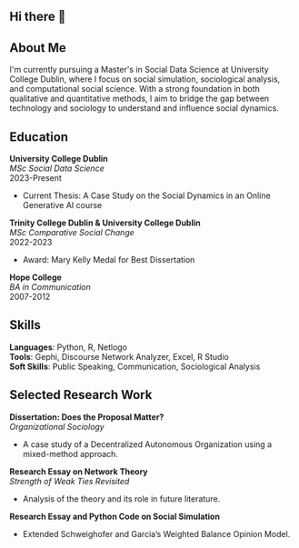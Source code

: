 ## Hi there 👋

## About Me
I'm currently pursuing a Master's in Social Data Science at University College Dublin, where I focus on social simulation, sociological analysis, and computational social science. With a strong foundation in both qualitative and quantitative methods, I aim to bridge the gap between technology and sociology to understand and influence social dynamics.

## Education
**University College Dublin**  
*MSc Social Data Science*  
2023-Present  
- Current Thesis: A Case Study on the Social Dynamics in an Online Generative AI course

**Trinity College Dublin & University College Dublin**  
*MSc Comparative Social Change*  
2022-2023  
- Award: Mary Kelly Medal for Best Dissertation

**Hope College**  
*BA in Communication*  
2007-2012

## Skills
**Languages**: Python, R, Netlogo  
**Tools**: Gephi, Discourse Network Analyzer, Excel, R Studio  
**Soft Skills**: Public Speaking, Communication, Sociological Analysis  

## Selected Research Work
**Dissertation: Does the Proposal Matter?**  
*Organizational Sociology*  
- A case study of a Decentralized Autonomous Organization using a mixed-method approach.

**Research Essay on Network Theory**  
*Strength of Weak Ties Revisited*  
- Analysis of the theory and its role in future literature.

**Research Essay and Python Code on Social Simulation**  
- Extended Schweighofer and Garcia’s Weighted Balance Opinion Model.


<!--
**zach-porter/zach-porter** is a ✨ _special_ ✨ repository because its `README.md` (this file) appears on your GitHub profile.

Here are some ideas to get you started:

- 🔭 I’m currently working on ...
- 🌱 I’m currently learning ...
- 👯 I’m looking to collaborate on ...
- 🤔 I’m looking for help with ...
- 💬 Ask me about ...
- 📫 How to reach me: ...
- 😄 Pronouns: ...
- ⚡ Fun fact: ...
-->
